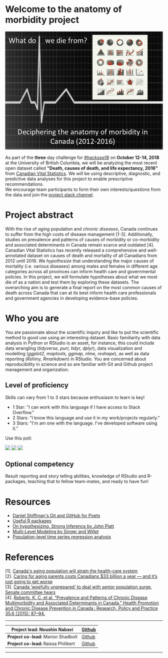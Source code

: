 
# Welcome to the anatomy of morbidity project
![Project8](https://github.com/NoushinN/anatomy-of-morbidity/blob/gh-pages/image/Project-graphics.jpg)  


As part of the **three** day challenge for [_#hackseq18_](https://www.hackseq.com/) on **October 12-14, 2018** at the University of British Columbia, we will be analyzing the most recent open dataset called **"Death, causes of death, and life expectancy, 2016"** from [Canadian Vital Statistics](https://www150.statcan.gc.ca/n1/daily-quotidien/180628/dq180628b-eng.htm). We will be using descriptive, diagnostic, and predictive data analyses for this project to enable prescriptive recommendations.  
We encourage team participants to form their own interests/questions from the data and join the [project slack channel](https://morbidity-anatomy.slack.com/). 

# Project abstract
With the rise of _aging_ population and _chronic diseases_, Canada continues to suffer from the high costs of disease management [1-3]. Additionally, studies on prevalence and patterns of causes of morbidity or co-morbidity and associated determinants in Canada remain scarce and outdated [4].  Canadian Vital Statistics has recently released a comprehensive and well-annotated dataset on causes of death and mortality of all Canadians from 2012 until 2016. We _hypothesize_ that understanding the major causes of mortality (i.e. various diseases) among males and females in different age categories across all provinces can inform health care and governmental policies. In this project, we will formulate hypotheses about what we most die of as a nation and test them by exploring these datasets. The overarching aim is to generate a final report on the most common causes of death across Canada that can at its best inform health care professionals and government agencies in developing evidence-base policies.

# Who you are
You are passionate about the scientific inquiry and like to put the scientific method to good use using an interesting dataset. Basic familiarity with data analysis in Python or RStudio is an asset, for instance, this could include data wrangling (_tidyverse, purr, tidyr, dplyr_), data visualization and modelling (_ggplot2, maptools, ggmap, nlme, reshape_), as well as data reporting (_Rshiny, Rmarkdown_) in RStudio. You are concerned about reproducibility in science and so are familiar with Git and Github project management and organization.  

## Level of proficiency
Skills can vary from 1 to 3 stars because enthusiasm to learn is key!
* 1 Star: "I can work with this language if I have access to Stack Overflow."
* 2 Stars: "I know this language and use it in my work/projects regularly."
* 3 Stars: "I'm am one with the language. I've developed software using it."

Use this poll:

[![](https://api.gh-polls.com/poll/01CQ31FP395X9N3V96B9VPJ6HN/1-star)](https://api.gh-polls.com/poll/01CQ31FP395X9N3V96B9VPJ6HN/1-star/vote)
[![](https://api.gh-polls.com/poll/01CQ31FP395X9N3V96B9VPJ6HN/2-stars)](https://api.gh-polls.com/poll/01CQ31FP395X9N3V96B9VPJ6HN/2-stars/vote)
[![](https://api.gh-polls.com/poll/01CQ31FP395X9N3V96B9VPJ6HN/3-stars)](https://api.gh-polls.com/poll/01CQ31FP395X9N3V96B9VPJ6HN/3-stars/vote)

## Optional competency
Result reporting and story telling abilities, knowledge of RStudio and R-packages, teaching that to fellow team-mates, and ready to have fun!


# Resources
* [Daniel Shiffman's Git and GitHub for Poets](https://www.youtube.com/watch?v=BCQHnlnPusY&list=PLRqwX-V7Uu6ZF9C0YMKuns9sLDzK6zoiV)  
* [Useful R packages](https://support.rstudio.com/hc/en-us/articles/201057987-Quick-list-of-useful-R-packages)  
* [On hypothesizing, Strong Inference by John Platt](http://science.sciencemag.org/content/146/3642/347)  
* [Multi-Level Modeling by Singer and Willet](https://stats.idre.ucla.edu/other/examples/alda/)  
* [Population-level time series regression analysis](https://courses.edx.org/courses/course-v1:UBCx+ITSx+1T2017/course/)

# References  
[1]. [Canada's aging population will strain the health-care system](https://www.theglobeandmail.com/opinion/editorials/canadas-aging-population-will-strain-the-health-care-system/article543638/)  
[2]. [Caring for aging parents costs Canadians $33 billion a year — and it’s just going to get worse](https://business.financialpost.com/personal-finance/retirement/caring-for-aging-parents-costs-canadians-33-billion-a-year-and-its-just-going-to-get-worse)  
[3]. [Canada ‘woefully unprepared’ to deal with senior population surge, Senate committee hears](https://globalnews.ca/news/3489880/aging-senior-population-canada-cost-caring-prepared/)  
[4]. [Roberts, K. C. et al. “Prevalence and Patterns of Chronic Disease Multimorbidity and Associated Determinants in Canada.” Health Promotion and Chronic Disease Prevention in Canada : Research, Policy and Practice 35.6 (2015): 87–94.](https://www.ncbi.nlm.nih.gov/pmc/articles/PMC4910465/)  


---
|**Project lead:** Noushin Nabavi | [Github](https://github.com/NoushinN) |
|-------------------------------- | ------------------------------------- |
|**Project co-lead:** Marion Shadbolt | [Github](https://github.com/mshadbolt) |
|**Project co-lead:** Raissa Philibert | [Github](https://github.com/raiphilibert) |
---
